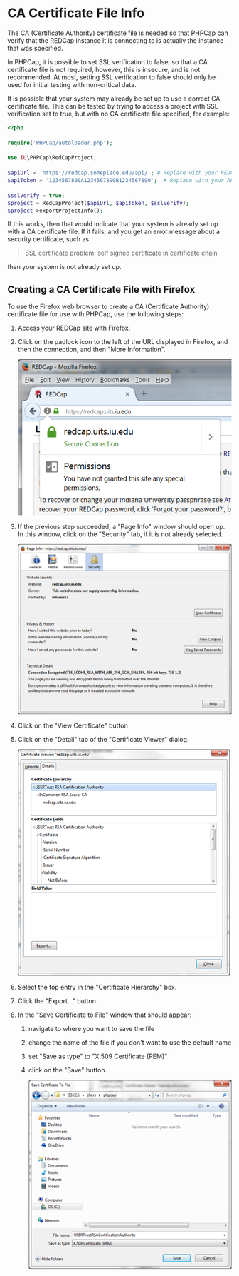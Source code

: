 CA Certificate File Info
=====================================================================

The CA (Certificate Authority) certificate file is needed so that PHPCap can verify that
the REDCap instance it is connecting to is actually the instance that
was specified.

In PHPCap, it is possible to set SSL verification to false, so that
a CA certificate file is not required, however, this is insecure, and
is not recommended. At most, setting SSL verification to false should
only be used for initial testing with non-critical data.

It is possible that your system may already be set up to use a correct CA certificate file.
This can be tested by trying to access a project with SSL verification set to true, but with
no CA certificate file specified, for example:

```php
<?php

require('PHPCap/autoloader.php');

use IU\PHPCap\RedCapProject;

$apiUrl = 'https://redcap.someplace.edu/api/'; # Replace with your REDCap's API URL
$apiToken = '1234567890A1234567890B1234567890';  # Replace with your API token

$sslVerify = true;
$project = RedCapProject($apiUrl, $apiToken, $sslVerify);
$project->exportProjectInfo();
```

If this works, then that would indicate that your system is already set up with a CA certificate
file. If it fails, and you get an error message about a security certificate, such as

> SSL certificate problem: self signed certificate in certificate chain

then your system is not already set up.


Creating a CA Certificate File with Firefox
--------------------------------------------------

To use the Firefox web browser to create a CA (Certificate Authority) certificate file for use with PHPCap, use the following steps:

1. Access your REDCap site with Firefox.
2. Click on the padlock icon to the left of the URL displayed in Firefox, and then the connection, and then "More Information".
    
    ![Page Information](resources/secure-connection.png)  
3. If the previous step succeeded, a "Page Info" window should open up. In this window, 
click on the "Security" tab, if it is not already selected.  
    
    ![Page Information](resources/page-info-security.png)  
4. Click on the "View Certificate" button
5. Click on the "Detail" tab of the "Certificate Viewer" dialog.  
    
    ![Certificate Viewer](resources/certificate-viewer.png)  
6. Select the top entry in the "Certificate Hierarchy" box.
7. Click the "Export..." button.
8. In the "Save Certificate to File" window that should appear:
    1. navigate to where you want to save the file
    2. change the name of the file if you don't want to use the default name
    3. set "Save as type" to "X.509 Certificate (PEM)"
    4. click on the "Save" button.  
    
        ![Save Certificate to File](resources/save-certificate-to-file.png)   

